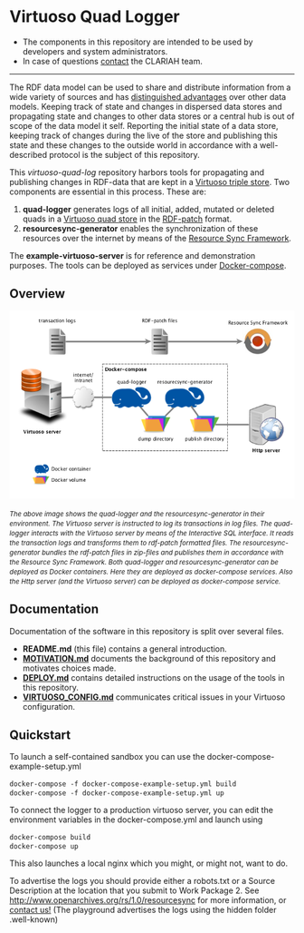# Virtuoso Quad Logger

- The components in this repository are intended to be used by developers and system administrators.
- In case of questions [contact](https://github.com/CLARIAH/virtuoso-quad-log/issues/new) the CLARIAH team.
 
____

The RDF data model can be used to share and distribute information from a wide variety of sources 
and has [distinguished advantages](https://www.w3.org/RDF/advantages.html) over other data models.
Keeping track of state and changes in dispersed data stores and propagating state and changes
to other data stores or a central hub
is out of scope of the data model it self. Reporting the initial state of a data store, keeping
track of changes during the live of the store and publishing this state and these changes to the
outside world in accordance with a well-described protocol is the subject of this repository.


This *virtuoso-quad-log* repository harbors tools for propagating and publishing changes in RDF-data
that are kept in a [Virtuoso triple store](http://virtuoso.openlinksw.com/). Two components are 
essential in this process. These are:

1. **quad-logger** generates logs of all initial, added, mutated or deleted quads in a
[Virtuoso quad store](http://virtuoso.openlinksw.com/rdf-quad-store/) in the
[RDF-patch](https://afs.github.io/rdf-patch/) format.
2. **resourcesync-generator** enables the synchronization of these resources over the internet by means
of the [Resource Sync Framework](http://www.openarchives.org/rs/1.0/resourcesync).

The **example-virtuoso-server** is for reference and demonstration purposes. The tools can be deployed as
services under [Docker-compose](https://docs.docker.com/compose/).

## Overview

![Overview](/img/environment.png)

<i><small>The above image shows the quad-logger and the resourcesync-generator in their environment.
The Virtuoso server is instructed to log its transactions in log files. The quad-logger interacts
with the Virtuoso server by means of the Interactive SQL interface. It reads the 
transaction logs and transforms them to rdf-patch formatted files. The resourcesync-generator
bundles the rdf-patch files in zip-files and publishes them in accordance with the
Resource Sync Framework. Both quad-logger and resourcesync-generator can be deployed as
Docker containers. Here they are deployed as docker-compose services. Also 
the Http server (and the Virtuoso server) can be deployed as docker-compose service.</small></i>

## Documentation
Documentation of the software in this repository is split over several files.
- **README.md** (this file) contains a general introduction.
- **[MOTIVATION.md](/MOTIVATION.md)** documents the background of this repository and 
motivates choices made.
- **[DEPLOY.md](/DEPLOY.md)** contains detailed instructions on the usage of the tools in this repository.
- **[VIRTUOSO_CONFIG.md](/VIRTUOSO_CONFIG.md)** communicates critical issues in your 
Virtuoso configuration.

## Quickstart

To launch a self-contained sandbox you can use the docker-compose-example-setup.yml

	docker-compose -f docker-compose-example-setup.yml build
	docker-compose -f docker-compose-example-setup.yml up

To connect the logger to a production virtuoso server, you can edit the environment variables in 
the docker-compose.yml and launch using

	docker-compose build
	docker-compose up

This also launches a local nginx which you might, or might not, want to do.

To advertise the logs you should provide either a robots.txt or a Source Description at the location 
that you submit to Work Package 2.
See http://www.openarchives.org/rs/1.0/resourcesync for more information, 
or [contact us!](https://github.com/CLARIAH/virtuoso-quad-log/issues/new?Title=How+do+I+submit+my+data)
(The playground advertises the logs using the hidden folder .well-known)
